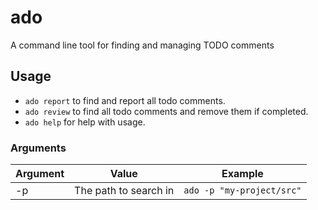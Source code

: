 # ado

A command line tool for finding and managing TODO comments

## Usage

* `ado report` to find and report all todo comments.
* `ado review` to find all todo comments and remove them if completed.
* `ado help` for help with usage.

### Arguments

| Argument | Value                 | Example                   |
|----------|-----------------------|---------------------------|
| -p       | The path to search in | `ado -p "my-project/src"` |
